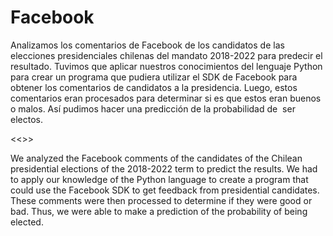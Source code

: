 # Facebook

Analizamos los comentarios de Facebook de los candidatos de las elecciones presidenciales chilenas del mandato 2018-2022 para predecir el resultado. Tuvimos que aplicar nuestros conocimientos del lenguaje Python para crear un programa que pudiera utilizar el SDK de Facebook para obtener los comentarios de candidatos a la presidencia. Luego, estos comentarios eran procesados para determinar si es que estos eran buenos o malos. Así pudimos hacer una predicción de la probabilidad de  ser electos. 

<<>>

We analyzed the Facebook comments of the candidates of the Chilean presidential elections of the 2018-2022 term to predict the results. We had to apply our knowledge of the Python language to create a program that could use the Facebook SDK to get feedback from presidential candidates. These comments were then processed to determine if they were good or bad. Thus, we were able to make a prediction of the probability of being elected.
